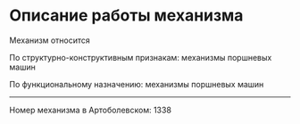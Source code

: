 # Описание работы механизма

Механизм относится

По структурно-конструктивным признакам: механизмы поршневых машин

По функциональному назначению: механизмы поршневых машин

---
Номер механизма в Артоболевском: 1338
